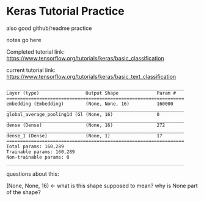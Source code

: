 # Keras Tutorial Practice

also good github/readme practice

notes go here

Completed tutorial link: https://www.tensorflow.org/tutorials/keras/basic_classification

current tutorial link: https://www.tensorflow.org/tutorials/keras/basic_text_classification

```
_________________________________________________________________
Layer (type)                 Output Shape              Param #   
=================================================================
embedding (Embedding)        (None, None, 16)          160000    
_________________________________________________________________
global_average_pooling1d (Gl (None, 16)                0         
_________________________________________________________________
dense (Dense)                (None, 16)                272       
_________________________________________________________________
dense_1 (Dense)              (None, 1)                 17        
=================================================================
Total params: 160,289
Trainable params: 160,289
Non-trainable params: 0
_________________________________________________________________
```

questions about this:

(None, None, 16) $\leftarrow$ what is this shape supposed to mean? why is None part of the shape?